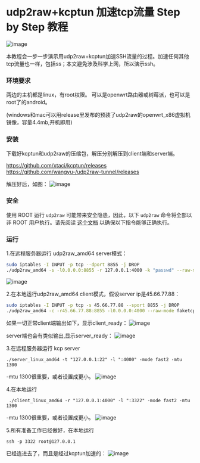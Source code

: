 # udp2raw+kcptun 加速tcp流量 Step by Step 教程
![image](kcptun_step_by_step/Capture00.PNG)

本教程会一步一步演示用udp2raw+kcptun加速SSH流量的过程。加速任何其他tcp流量也一样，包括ss；本文避免涉及科学上网，所以演示ssh。

### 环境要求
两边的主机都是linux，有root权限。 可以是openwrt路由器或树莓派，也可以是root了的android。

(windows和mac可以用release里发布的预装了udp2raw的openwrt_x86虚拟机镜像，容量4.4mb,开机即用)


### 安装
下载好kcptun和udp2raw的压缩包，解压分别解压到client端和server端。

https://github.com/xtaci/kcptun/releases
https://github.com/wangyu-/udp2raw-tunnel/releases

解压好后，如图：
![image](kcptun_step_by_step/Capture0.PNG)

### 安全

使用 ROOT 运行 `udp2raw` 可能带来安全隐患，因此，以下 `udp2raw` 命令将全部以非 ROOT 用户执行。请先阅读 [这个文档](/README.md#security-important) 以确保以下指令能够正确执行。

### 运行
1.在远程服务器运行 udp2raw_amd64 server模式：
```bash
sudo iptables -I INPUT -p tcp --dport 8855 -j DROP
./udp2raw_amd64 -s -l0.0.0.0:8855 -r 127.0.0.1:4000 -k "passwd" --raw-mode faketcp
```
![image](kcptun_step_by_step/Capture.PNG)

2.在本地运行udp2raw_amd64 client模式，假设server ip是45.66.77.88：
```bash
sudo iptables -I INPUT -p tcp -s 45.66.77.88 --sport 8855 -j DROP
./udp2raw_amd64 -c -r45.66.77.88:8855 -l0.0.0.0:4000 --raw-mode faketcp -k"passwd"
```
如果一切正常client端输出如下，显示client_ready：
![image](kcptun_step_by_step/Capture2.PNG)

server端也会有类似输出,显示server_ready：
![image](kcptun_step_by_step/Capture3.PNG)

3.在远程服务器运行 kcp server


```
./server_linux_amd64 -t "127.0.0.1:22" -l ":4000" -mode fast2 -mtu 1300
```
-mtu 1300很重要，或者设置成更小。
![image](kcptun_step_by_step/Capture6.PNG)

4.在本地运行 


```
 ./client_linux_amd64 -r "127.0.0.1:4000" -l ":3322" -mode fast2 -mtu 1300
```
-mtu 1300很重要，或者设置成更小。
![image](kcptun_step_by_step/Capture7.PNG)

5.所有准备工作已经做好，在本地运行
```
ssh -p 3322 root@127.0.0.1
```
已经连进去了，而且是经过kcptun加速的：
![image](kcptun_step_by_step/Capture8.PNG)
